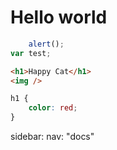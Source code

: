 # Hello world

```javascript
	alert();
var test;
```

```html	
<h1>Happy Cat</h1>
<img />
```

```css
h1 {
	color: red;
}
```
sidebar:
  nav: "docs"
